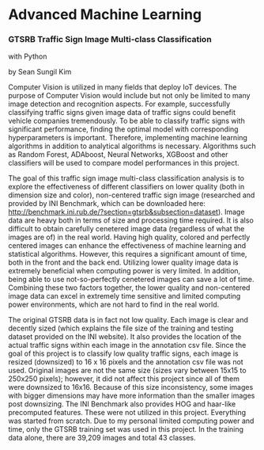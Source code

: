 # Advanced Machine Learning
### GTSRB Traffic Sign Image Multi-class Classification
with Python

by Sean Sungil Kim

Computer Vision is utilized in many fields that deploy IoT devices. The purpose of Computer Vision would include but not only be limited to many image detection and recognition aspects. For example, successfully classifying traffic signs given image data of traffic signs could benefit vehicle companies tremendously. To be able to classify traffic signs with significant performance, finding the optimal model with corresponding hyperparameters is important. Therefore, implementing machine learning algorithms in addition to analytical algorithms is necessary. Algorithms such as Random Forest, ADAboost, Neural Networks, XGBoost and other classifiers will be used to compare model performances in this project.

The goal of this traffic sign image multi-class classification analysis is to explore the effectiveness of different classifiers on lower quality (both in dimension size and color), non-centered traffic sign image (researched and provided by INI Benchmark, which can be downloaded here: http://benchmark.ini.rub.de/?section=gtsrb&subsection=dataset). Image data are heavy both in terms of size and processing time required. It is also difficult to obtain carefully cenetered image data (regardless of what the images are of) in the real world. Having high quality, colored and perfectly centered images can enhance the effectiveness of machine learning and statistical algorithms. However, this requires a significant amount of time, both in the front and the back end. Utilizing lower quality image data is extremely beneficial when computing power is very limited. In addition, being able to use not-so-perfectly cenetered images can save a lot of time. Combining these two factors together, the lower quality and non-centered image data can excel in extremely time sensitive and limited computing power environments, which are not hard to find in the real world.

The original GTSRB data is in fact not low quality. Each image is clear and decently sized (which explains the file size of the training and testing dataset provided on the INI website). It also provides the location of the actual traffic signs within each image in the annotation csv file. Since the goal of this project is to classify low quality traffic signs, each image is resized (downsized) to 16 x 16 pixels and the annotation csv file was not used. Original images are not the same size (sizes vary between 15x15 to 250x250 pixels); however, it did not affect this project since all of them were downsized to 16x16. Because of this size inconsistency, some images with bigger dimensions may have more information than the smaller images post downsizing. The INI Benchmark also provides HOG and haar-like precomputed features. These were not utilized in this project. Everything was started from scratch. Due to my personal limited computing power and time, only the GTSRB training set was used in this project. In the training data alone, there are 39,209 images and total 43 classes.
